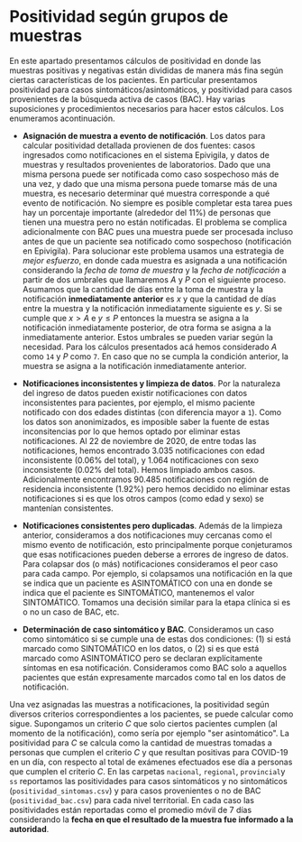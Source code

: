 # Positividad según grupos de muestras

En este apartado presentamos cálculos de positividad en donde las muestras positivas y negativas están divididas de manera más fina según ciertas características de los pacientes. En particular presentamos positividad para casos sintomáticos/asintomáticos, y positividad para casos provenientes de la búsqueda activa de casos (BAC). Hay varias suposiciones y procedimientos necesarios para hacer estos cálculos. Los enumeramos acontinuación.

* **Asignación de muestra a evento de notificación**. Los datos para calcular positividad detallada provienen de dos fuentes: casos ingresados como notificaciones en el sistema Epivigila, y datos de muestras y resultados provenientes de laboratorios. Dado que una misma persona puede ser notificada como caso sospechoso más de una vez, y dado que una misma persona puede tomarse más de una muestra, es necesario determinar qué muestra corresponde a qué evento de notificación. No siempre es posible completar esta tarea pues hay un porcentaje importante (alrededor del 11%) de personas que tienen una muestra pero no están notificadas. El problema se complica adicionalmente con BAC pues una muestra puede ser procesada incluso antes de que un paciente sea notificado como sospechoso (notificación en Epivigila). Para solucionar este problema usamos una estrategia de *mejor esfuerzo*, en donde cada muestra es asignada a una notificación considerando la *fecha de toma de muestra* y la *fecha de notificación* a partir de dos umbrales que llamaremos $A$ y $P$ con el siguiente proceso. Asumamos que la cantidad de días entre la toma de muestra y la notificación **inmediatamente anterior** es $x$ y que la cantidad de días entre la muestra y la notificación inmediatamente siguiente es $y$. Si se cumple que $x > A$ e $y\leq P$ entonces la muestra se asigna a la notificación inmediatamente posterior, de otra forma se asigna a la inmediatamente anterior. Estos umbrales se pueden variar según la necesidad. Para los cálculos presentados acá hemos considerado $A$ como `14` y $P$ como `7`. En caso que no se cumpla la condición anterior, la muestra se asigna a la notificación inmediatamente anterior.

* **Notificaciones inconsistentes y limpieza de datos**. Por la naturaleza del ingreso de datos pueden existir notificaciones con datos inconsistentes para pacientes, por ejemplo, el mismo paciente notificado con dos edades distintas (con diferencia mayor a `1`). Como los datos son anonimizados, es imposible saber la fuente de estas inconsitencias por lo que hemos optado por eliminar estas notificaciones. Al 22 de noviembre de 2020, de entre todas las notificaciones, hemos encontrado 3.035 notificaciones con edad inconsistente (0.06% del total), y 1.064 notificaciones con sexo inconsistente (0.02% del total). Hemos limpiado ambos casos. Adicionalmente encontramos 90.485 notificaciones con región de residencia inconsistente (1.92%) pero hemos decidido no eliminar estas notificaciones si es que los otros campos (como edad y sexo) se mantenían consistentes. 

* **Notificaciones consistentes pero duplicadas**. Además de la limpieza anterior, consideramos a dos notificaciones muy cercanas como el mismo evento de notificación, esto principalmente porque conjeturamos que esas notificaciones pueden deberse a errores de ingreso de datos. Para colapsar dos (o más) notificaciones consideramos el peor caso para cada campo. Por ejemplo, si colapsamos una notificación en la que se indica que un paciente es ASINTOMÁTICO con una en donde se indica que el paciente es SINTOMÁTICO, mantenemos el valor SINTOMÁTICO. Tomamos una decisión similar para la etapa clínica si es o no un caso de BAC, etc. 

* **Determinación de caso sintomático y BAC**. Consideramos un caso como sintomático si se cumple una de estas dos condiciones: (1) si está marcado como SINTOMÁTICO en los datos, o (2) si es que está marcado como ASINTOMÁTICO pero se declaran explícitamente síntomas en esa notificación. Consideramos como BAC solo a aquellos pacientes que están expresamente marcados como tal en los datos de notificación.

Una vez asignadas las muestras a notificaciones, la positividad según diversos criterios correspondientes a los pacientes, se puede calcular como sigue. Supongamos un criterio $C$ que solo ciertos pacientes cumplen (al momento de la notificación), como sería por ejemplo "ser asintomático". La positividad para $C$ se calcula como la cantidad de muestras tomadas a personas que cumplen el criterio $C$ y que resultan positivas para COVID-19 en un día, con respecto al total de exámenes efectuados ese día a personas que cumplen el criterio $C$. En las carpetas `nacional`, `regional`, `provincial`y `ss` reportamos las positividades para casos sintomáticos y no sintomáticos (`positividad_sintomas.csv`) y para casos provenientes o no de BAC (`positividad_bac.csv`) para cada nivel territorial. En cada caso las positividades están reportadas como el promedio móvil de 7 días considerando la **fecha en que el resultado de la muestra fue informado a la autoridad**.

